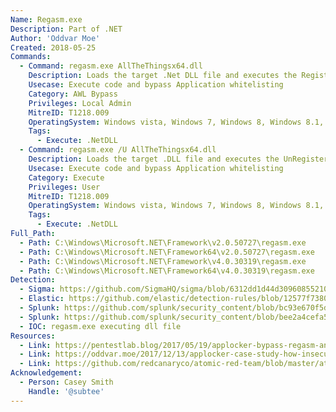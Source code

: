 ```yaml
---
Name: Regasm.exe
Description: Part of .NET
Author: 'Oddvar Moe'
Created: 2018-05-25
Commands:
  - Command: regasm.exe AllTheThingsx64.dll
    Description: Loads the target .Net DLL file and executes the RegisterClass function.
    Usecase: Execute code and bypass Application whitelisting
    Category: AWL Bypass
    Privileges: Local Admin
    MitreID: T1218.009
    OperatingSystem: Windows vista, Windows 7, Windows 8, Windows 8.1, Windows 10, Windows 11
    Tags:
      - Execute: .NetDLL
  - Command: regasm.exe /U AllTheThingsx64.dll
    Description: Loads the target .DLL file and executes the UnRegisterClass function.
    Usecase: Execute code and bypass Application whitelisting
    Category: Execute
    Privileges: User
    MitreID: T1218.009
    OperatingSystem: Windows vista, Windows 7, Windows 8, Windows 8.1, Windows 10, Windows 11
    Tags:
      - Execute: .NetDLL
Full_Path:
  - Path: C:\Windows\Microsoft.NET\Framework\v2.0.50727\regasm.exe
  - Path: C:\Windows\Microsoft.NET\Framework64\v2.0.50727\regasm.exe
  - Path: C:\Windows\Microsoft.NET\Framework\v4.0.30319\regasm.exe
  - Path: C:\Windows\Microsoft.NET\Framework64\v4.0.30319\regasm.exe
Detection:
  - Sigma: https://github.com/SigmaHQ/sigma/blob/6312dd1d44d309608552105c334948f793e89f48/rules/windows/process_creation/proc_creation_win_lolbin_regasm.yml
  - Elastic: https://github.com/elastic/detection-rules/blob/12577f7380f324fcee06dab3218582f4a11833e7/rules/windows/execution_register_server_program_connecting_to_the_internet.toml
  - Splunk: https://github.com/splunk/security_content/blob/bc93e670f5dcb24e96fbe3664d6bcad92df5acad/docs/_stories/suspicious_regsvcs_regasm_activity.md
  - Splunk: https://github.com/splunk/security_content/blob/bee2a4cefa533f286c546cbe6798a0b5dec3e5ef/detections/endpoint/detect_regasm_with_network_connection.yml
  - IOC: regasm.exe executing dll file
Resources:
  - Link: https://pentestlab.blog/2017/05/19/applocker-bypass-regasm-and-regsvcs/
  - Link: https://oddvar.moe/2017/12/13/applocker-case-study-how-insecure-is-it-really-part-1/
  - Link: https://github.com/redcanaryco/atomic-red-team/blob/master/atomics/T1218.009/T1218.009.md
Acknowledgement:
  - Person: Casey Smith
    Handle: '@subtee'
---
```

